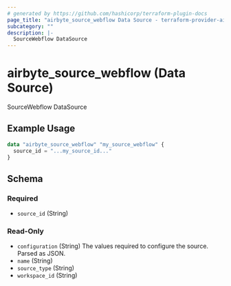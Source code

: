 ```yaml
---
# generated by https://github.com/hashicorp/terraform-plugin-docs
page_title: "airbyte_source_webflow Data Source - terraform-provider-airbyte"
subcategory: ""
description: |-
  SourceWebflow DataSource
---
```


# airbyte_source_webflow (Data Source)

SourceWebflow DataSource

## Example Usage

```terraform
data "airbyte_source_webflow" "my_source_webflow" {
  source_id = "...my_source_id..."
}
```

<!-- schema generated by tfplugindocs -->
## Schema

### Required

- `source_id` (String)

### Read-Only

- `configuration` (String) The values required to configure the source. Parsed as JSON.
- `name` (String)
- `source_type` (String)
- `workspace_id` (String)
